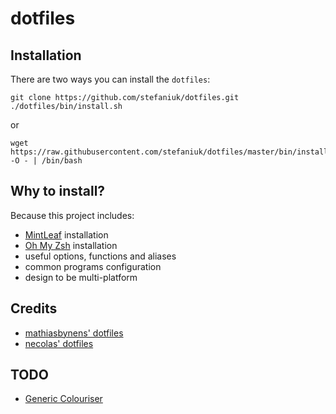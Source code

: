dotfiles
========

Installation
------------

There are two ways you can install the `dotfiles`:

    git clone https://github.com/stefaniuk/dotfiles.git
    ./dotfiles/bin/install.sh

or

    wget https://raw.githubusercontent.com/stefaniuk/dotfiles/master/bin/install.sh -O - | /bin/bash

Why to install?
---------------

Because this project includes:

 * [MintLeaf](https://github.com/stefaniuk/mintleaf) installation
 * [Oh My Zsh](https://github.com/robbyrussell/oh-my-zsh) installation
 * useful options, functions and aliases
 * common programs configuration
 * design to be multi-platform

Credits
-------

 * [mathiasbynens' dotfiles](https://github.com/mathiasbynens/dotfiles)
 * [necolas' dotfiles](https://github.com/necolas/dotfiles)

TODO
----

 * [Generic Colouriser](http://korpus.juls.savba.sk/~garabik/software/grc.html)
